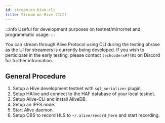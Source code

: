 ```yaml
---
id: stream-on-hive-cli
title: Stream on Hive (CLI)
---
```


:::info
Useful for development purposes on testnet/mirrornet and programmatic usage.
:::

You can stream through Alive Protocol using CLI during the testing phrase as the UI for streamers is currently being developed. If you wish to perticipate in the early testing, please contact `techcoderx#7481` on Discord for further information.

## General Procedure

1. Setup a Hive development testnet with `sql_serializer` plugin.
2. Setup HAlive and connect to the HAF database of your local testnet.
3. Setup Alive-CLI and install AliveDB.
4. Setup an IPFS node.
5. Start Alive daemon.
6. Setup OBS to record HLS to `~/.alive/record_here` and start recording.